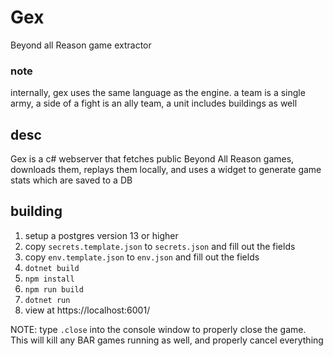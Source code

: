 # Gex

Beyond all Reason game extractor

### note

internally, gex uses the same language as the engine. a team is a single army, a side of a fight is an ally team, a unit includes buildings as well

## desc

Gex is a c# webserver that fetches public Beyond All Reason games, downloads them, replays them locally, and uses a widget to generate game stats which are saved to a DB

## building

1. setup a postgres version 13 or higher
1. copy `secrets.template.json` to `secrets.json` and fill out the fields
1. copy `env.template.json` to `env.json` and fill out the fields
1. `dotnet build`
1. `npm install`
1. `npm run build`
1. `dotnet run`
1. view at https://localhost:6001/

NOTE: type `.close` into the console window to properly close the game. This will kill any BAR games running as well, and properly cancel everything

